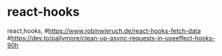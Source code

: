 # react-hooks
react,hooks,
#https://www.robinwieruch.de/react-hooks-fetch-data
#https://dev.to/pallymore/clean-up-async-requests-in-useeffect-hooks-90h
